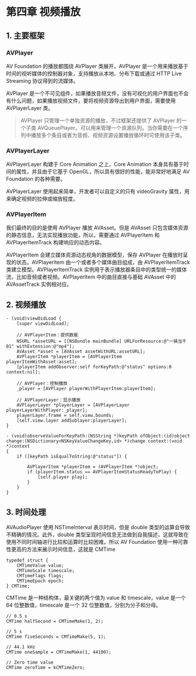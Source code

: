 # 第四章 视频播放

## 1. 主要框架

### AVPlayer

AV Foundation 的播放都围绕 AVPlayer 类展开，AVPlayer 是一个用来播放基于时间的视听媒体的控制器对象，支持播放从本地、分布下载或通过 HTTP Live Streaming 协议得到的流媒体。

AVPlayer 是一个不可见组件，如果播放音频文件，没有可视化的用户界面也不会有什么问题，如果播放视频文件，要将视频资源导出到用户界面，需要使用 AVPlayerLayer 类。

> AVPlayer 只管理一个单独资源的播放，不过框架还提供了 AVPlayer 的一个子类 AVQueuePlayer，可以用来管理一个资源队列。当你需要在一个序列中播放多个条目或者为音频、视频资源设置播放循环时可使用该子类。

### AVPlayerLayer

AVPlayerLayer 构建于 Core Animation 之上，Core Animation 本身具有基于时间的属性，并且由于它基于 OpenGL，所以具有很好的性能，能非常好地满足 AV Foundation 的各种需要。

AVPlayerLayer 使用起来简单，开发者可以自定义的只有 videoGravity 属性，用来确定视频的拉伸或缩放程度。

### AVPlayerItem

我们最终的目的是使用 AVPlayer 播放 AVAsset。但是 AVAsset 只包含媒体资源的静态信息，无法实现播放功能，所以，需要通过 AVPlayerItem 和 AVPlayerItemTrack 构建响应的动态内容。

AVPlayerItem 会建立媒体资源动态视角的数据模型，保存 AVPlayer 在播放时呈现的状态。AVPlayerItem 由一个或者多个媒体曲目组成，由 AVPlayerItemTrack 类建立模型。AVPlayerItemTrack 实例用于表示播放器条目中的类型统一的媒体流，比如音频或者视频。AVPlayerItem 中的曲目直接与基础 AVAsset 中的 AVAssetTrack 实例相对应。

## 2. 视频播放

```objc
- (void)viewDidLoad {
    [super viewDidLoad];
   
    // AVPlayerItem：提供数据
    NSURL *assetURL = [[NSBundle mainBundle] URLForResource:@"一骑当千01" withExtension:@"mp4"];
    AVAsset *asset = [AVAsset assetWithURL:assetURL];
    AVPlayerItem *playerItem = [AVPlayerItem playerItemWithAsset:asset];
    [playerItem addObserver:self forKeyPath:@"status" options:0 context:nil];
    
    // AVPlayer：控制播放
    _player = [AVPlayer playerWithPlayerItem:playerItem];
    
    // AVPlayerLayer：显示播放
    AVPlayerLayer *playerLayer = [AVPlayerLayer playerLayerWithPlayer:_player];
    playerLayer.frame = self.view.bounds;
    [self.view.layer addSublayer:playerLayer];
}

- (void)observeValueForKeyPath:(NSString *)keyPath ofObject:(id)object change:(NSDictionary<NSKeyValueChangeKey,id> *)change context:(void *)context
{
    if ([keyPath isEqualToString:@"status"]) {
        
        AVPlayerItem *playerItem = (AVPlayerItem *)object;
        if (playerItem.status == AVPlayerItemStatusReadyToPlay) {            
            [self.player play];
        }
    }
}
```

## 3. 时间处理

AVAudioPlayer 使用 NSTimeInterval 表示时间，但是 double 类型的运算会导致不精确的情况。此外，double 类型呈现时间信息无法做到自我描述，这就导致在使用不同时间轴进行比较和运算时比较困难。所以 AV Foundation 使用一种可靠性更高的方法来展示时间信息，这就是 CMTime

```objc
typedef struct {
	CMTimeValue	value;		
	CMTimeScale	timescale;	
	CMTimeFlags	flags;		
	CMTimeEpoch	epoch;	
} CMTime;
```

CMTime 是一种结构体，最关键的两个值为 value 和 timescale，value 是一个 64 位整数值，timescale 是一个 32 位整数值，分别为分子和分母。

```objc
// 0.5 s
CMTime halfSecond = CMTimeMake(1, 2);

// 5 s
CMTime fiveSeconds = CMTimeMake(5, 1);

// 44.1 kHz
CMTime oneSample = CMTimeMake(1, 44100);

// Zero time value
CMTime zeroTime = kCMTimeZero;
```









